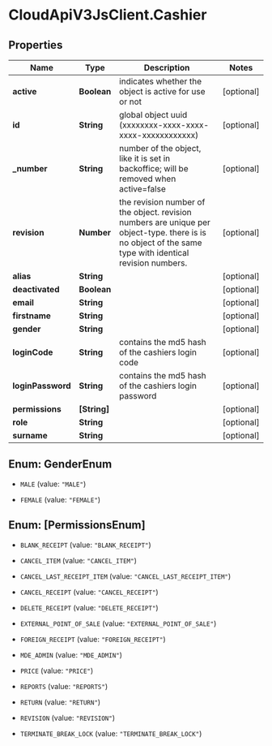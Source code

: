 # CloudApiV3JsClient.Cashier

## Properties
Name | Type | Description | Notes
------------ | ------------- | ------------- | -------------
**active** | **Boolean** | indicates whether the object is active for use or not | [optional] 
**id** | **String** | global object uuid (xxxxxxxx-xxxx-xxxx-xxxx-xxxxxxxxxxxx) | [optional] 
**_number** | **String** | number of the object, like it is set in backoffice; will be removed when active&#x3D;false | [optional] 
**revision** | **Number** | the revision number of the object. revision numbers are unique per object-type. there is is no object of the same type with identical revision numbers. | [optional] 
**alias** | **String** |  | [optional] 
**deactivated** | **Boolean** |  | [optional] 
**email** | **String** |  | [optional] 
**firstname** | **String** |  | [optional] 
**gender** | **String** |  | [optional] 
**loginCode** | **String** | contains the md5 hash of the cashiers login code | [optional] 
**loginPassword** | **String** | contains the md5 hash of the cashiers login password | [optional] 
**permissions** | **[String]** |  | [optional] 
**role** | **String** |  | [optional] 
**surname** | **String** |  | [optional] 


<a name="GenderEnum"></a>
## Enum: GenderEnum


* `MALE` (value: `"MALE"`)

* `FEMALE` (value: `"FEMALE"`)




<a name="[PermissionsEnum]"></a>
## Enum: [PermissionsEnum]


* `BLANK_RECEIPT` (value: `"BLANK_RECEIPT"`)

* `CANCEL_ITEM` (value: `"CANCEL_ITEM"`)

* `CANCEL_LAST_RECEIPT_ITEM` (value: `"CANCEL_LAST_RECEIPT_ITEM"`)

* `CANCEL_RECEIPT` (value: `"CANCEL_RECEIPT"`)

* `DELETE_RECEIPT` (value: `"DELETE_RECEIPT"`)

* `EXTERNAL_POINT_OF_SALE` (value: `"EXTERNAL_POINT_OF_SALE"`)

* `FOREIGN_RECEIPT` (value: `"FOREIGN_RECEIPT"`)

* `MDE_ADMIN` (value: `"MDE_ADMIN"`)

* `PRICE` (value: `"PRICE"`)

* `REPORTS` (value: `"REPORTS"`)

* `RETURN` (value: `"RETURN"`)

* `REVISION` (value: `"REVISION"`)

* `TERMINATE_BREAK_LOCK` (value: `"TERMINATE_BREAK_LOCK"`)




